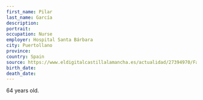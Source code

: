 ```yaml
---
first_name: Pilar
last_name: García
description: 
portrait: 
occupation: Nurse
employer: Hospital Santa Bárbara
city: Puertollano
province: 
country: Spain
source: https://www.eldigitalcastillalamancha.es/actualidad/27394970/Fallece-por-coronavirus-Pilar-Garcia-una-auxiliar-de-enfermeria-del-SESCAM-en-Puertollano.html
birth_date: 
death_date: 
---
```


64 years old.